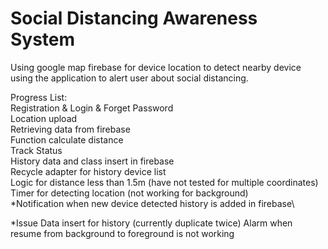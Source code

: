 # Social Distancing Awareness System
 Using google map firebase for device location to detect nearby device using the application to alert user about social distancing. 

Progress List:\
Registration & Login & Forget Password\
Location upload\
Retrieving data from firebase\
Function calculate distance\
Track Status\
History data and class insert in firebase\
Recycle adapter for history device list\
Logic for distance less than 1.5m (have not tested for multiple coordinates)\
Timer for detecting location (not working for background)\
*Notification when new device detected history is added in firebase\

*Issue
Data insert for history (currently duplicate twice)
Alarm when resume from background to foreground is not working


